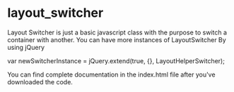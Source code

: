 layout_switcher
===============

Layout Switcher is just a basic javascript class with the purpose to switch a container with another.
You can have more instances of LayoutSwitcher By using jQuery

var newSwitcherInstance = jQuery.extend(true, {}, LayoutHelperSwitcher);

You can find complete documentation in the index.html file after you've downloaded the code.
